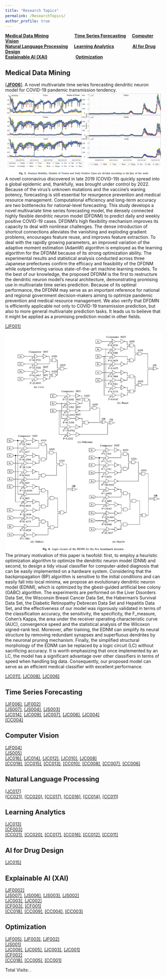 ```yaml
---
title: "Research Topics"
permalink: /ResearchTopics/
author_profile: true
---
```


**[Medical Data Mining](#fau)** &nbsp; &nbsp; &nbsp; &nbsp; &nbsp; &nbsp; &nbsp; &nbsp; &nbsp; &nbsp; **[Time Series Forecasting](#rau)** &nbsp; &nbsp; **[Computer Vision](#cau)**  
**[Natural Language Processing](#cau)** &nbsp; &nbsp; **[Learning Analytics](#cau)** &nbsp; &nbsp; &nbsp; &nbsp; &nbsp; &nbsp; &nbsp; **[AI for Drug Design](#cau)**  
**[Explainable AI (XAI)](#cau)** &nbsp; &nbsp; &nbsp; &nbsp; &nbsp; &nbsp; &nbsp; &nbsp; &nbsp; &nbsp; &nbsp; **[Optimization](#cau)**  


<h2 id="fau">
Medical Data Mining
</h2>

<u>[**[JF006](https://chengtang-ai.github.io/JournalPublications/)**]</u>. A novel multivariate time series forecasting dendritic neuron model for COVID-19 pandemic transmission tendency.
![image](https://github.com/ChengTANG-AI/chengtang-ai.github.io/blob/70d07a99846d0a67892dbb3931299664dcd6bec0/images/JF006_01.png)  
A novel coronavirus discovered in late 2019 (COVID-19) quickly spread into a global epidemic and, thankfully, was brought under control by 2022. Because of the virus’s unknown mutations and the vaccine’s waning potency, forecasting is still essential for resurgence prevention and medical resource management. Computational efficiency and long-term accuracy are two bottlenecks for national-level forecasting. This study develops a novel multivariate time series forecasting model, the densely connected highly flexible dendritic neuron model (DFDNM) to predict daily and weekly positive COVID-19 cases. DFDNM’s high flexibility mechanism improves its capacity to deal with nonlinear challenges. The dense introduction of shortcut connections alleviates the vanishing and exploding gradient problems, encourages feature reuse, and improves feature extraction. To deal with the rapidly growing parameters, an improved variation of the adaptive moment estimation (AdamW) algorithm is employed as the learning algorithm for the DFDNM because of its strong optimization ability. The experimental results and statistical analysis conducted across three Japanese prefectures confirm the efficacy and feasibility of the DFDNM while outperforming various state-of-the-art machine learning models. To the best of our knowledge, the proposed DFDNM is the first to restructure the dendritic neuron model’s neural architecture, demonstrating promising use in multivariate time series prediction. Because of its optimal performance, the DFDNM may serve as an important reference for national and regional government decision-makers aiming to optimize pandemic prevention and medical resource management. We also verify that DFDMN is efficiently applicable not only to COVID-19 transmission prediction, but also to more general multivariate prediction tasks. It leads us to believe that it might be applied as a promising prediction model in other fields.  

<u>[JF001]</u>  

![image](https://github.com/ChengTANG-AI/chengtang-ai.github.io/blob/70d07a99846d0a67892dbb3931299664dcd6bec0/images/JF001_01.png)  
The primary motivation of this paper is twofold: first, to employ a heuristic optimization algorithm to optimize the dendritic neuron model (DNM) and second, to design a tidy visual classifier for computer-aided diagnosis that can be easily implemented on a hardware system. Considering that the backpropagation (BP) algorithm is sensitive to the initial conditions and can easily fall into local minima, we propose an evolutionary dendritic neuron model (EDNM), which is optimized by the gbest-guided artificial bee colony (GABC) algorithm. The experiments are performed on the Liver Disorders Data Set, the Wisconsin Breast Cancer Data Set, the Haberman’s Survival Data Set, the Diabetic Retinopathy Debrecen Data Set and Hepatitis Data Set, and the effectiveness of our model was rigorously validated in terms of the classification accuracy, the sensitivity, the specificity, the F_measure, Cohen’s Kappa, the area under the receiver operating characteristic curve (AUC), convergence speed and the statistical analysis of the Wilcoxon signed-rank test. Moreover, after training, the EDNM can simplify its neural structure by removing redundant synapses and superfluous dendrites by the neuronal pruning mechanism. Finally, the simplified structural morphology of the EDNM can be replaced by a logic circuit (LC) without sacrificing accuracy. It is worth emphasizing that once implemented by an LC, the model has a significant advantage over other classifiers in terms of speed when handling big data. Consequently, our proposed model can serve as an efficient medical classifier with excellent performance.  

<u>[JC011]</u>, <u>[JC008]</u>, <u>[JC006]</u>  

<h2 id="rau">
Time Series Forecasting
</h2>

<u>[JF006]</u>, <u>[JF002]</u>  
<u>[JS007]</u>, <u>[JS004]</u>, <u>[JS003]</u>  
<u>[JC014]</u>, <u>[JC009]</u>, <u>[JC007]</u>, <u>[JC006]</u>, <u>[JC004]</u>  
<u>[CC004]</u>  

<h2 id="cau">
Computer Vision
</h2>

<u>[JF004]</u>  
<u>[JS005]</u>  
<u>[JC016]</u>, <u>[JC014]</u>, <u>[JC012]</u>, <u>[JC010]</u>, <u>[JC008]</u>  
<u>[CC019]</u>, <u>[CC015]</u>, <u>[CC013]</u>, <u>[CC010]</u>, <u>[CC008]</u>, <u>[CC007]</u>, <u>[CC006]</u>   

<h2 id="cau">
Natural Language Processing
</h2>

<u>[JC017]</u>  
<u>[CC021]</u>, <u>[CC020]</u>, <u>[CC017]</u>, <u>[CC016]</u>, <u>[CC014]</u>, <u>[CC011]</u>   

<h2 id="fau">
Learning Analytics
</h2>

<u>[JC013]</u>  
<u>[CF003]</u>   
<u>[CC021]</u>, <u>[CC020]</u>, <u>[CC017]</u>, <u>[CC016]</u>, <u>[CC012]</u>, <u>[CC011]</u>   

<h2 id="rau">
AI for Drug Design
</h2>

<u>[JC015]</u>  

<h2 id="cau">
Explainable AI (XAI)
</h2>

<u>[JF0002]</u>  
<u>[JS007]</u>, <u>[JS006]</u>, <u>[JS003]</u>, <u>[JS002]</u>  
<u>[JC003]</u>, <u>[JC002]</u>   
<u>[CF003]</u>, <u>[CF001]</u>   
<u>[CC018]</u>, <u>[CC009]</u>, <u>[CC004]</u>, <u>[CC003]</u>   

<h2 id="fau">
Optimization
</h2>

<u>[JF005]</u>, <u>[JF003]</u>, <u>[JF002]</u>  
<u>[JS001]</u>  
<u>[JC009]</u>, <u>[JC005]</u>, <u>[JC003]</u>, <u>[JC001]</u>   
<u>[CF002]</u>   
<u>[CC018]</u>, <u>[CC005]</u>, <u>[CC001]</u>   


<script async src="https://npm.elemecdn.com/penndu@1.0.0/bsz.js"></script>
<span id="busuanzi_container_site_pv">Total Visits: <span id="busuanzi_value_site_pv"></span>.</span>
